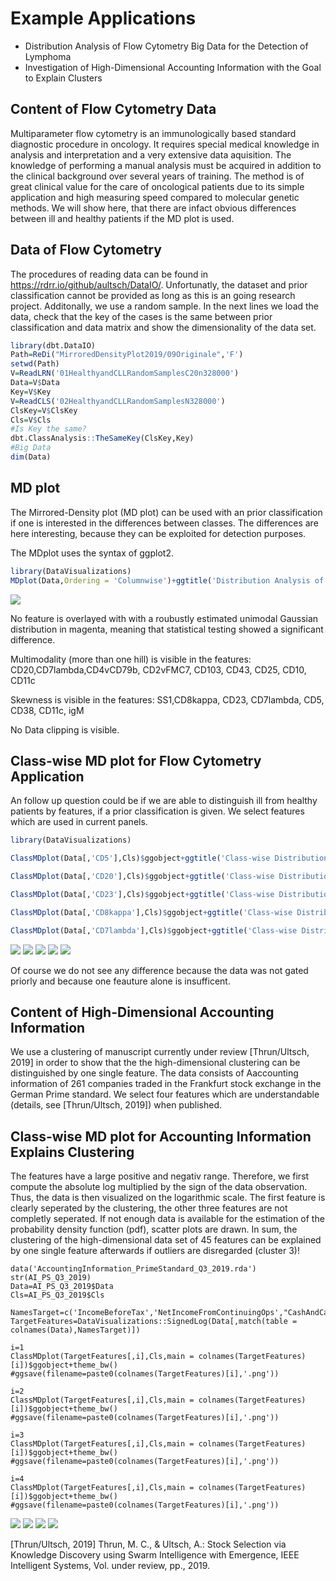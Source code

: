 # Example Applications

- Distribution Analysis of Flow Cytometry Big Data for the Detection of Lymphoma
- Investigation of High-Dimensional Accounting Information with the Goal to Explain Clusters

## Content of Flow Cytometry Data

Multiparameter flow cytometry is an immunologically based standard diagnostic procedure in oncology. It requires special medical knowledge in analysis and interpretation and a very extensive data aquisition. The knowledge of performing a manual analysis must be acquired in addition to the clinical background over several years of training. The method is of great clinical value for the care of oncological patients due to its simple application and high measuring speed compared to molecular genetic methods. We will show here, that there are infact obvious differences between ill and healthy patients if the MD plot is used.

## Data of Flow Cytometry
The procedures of reading data can be found in https://rdrr.io/github/aultsch/DataIO/. Unfortunatly, the dataset and prior classification cannot be provided as long as this is an going research project. Additonally, we use a random sample. In the next lines we load the data, check that the key of the cases is the same between prior classification and data matrix and show the dimensionality of the data set. 

```r
library(dbt.DataIO)
Path=ReDi("MirroredDensityPlot2019/09Originale",'F')
setwd(Path)
V=ReadLRN('01HealthyandCLLRandomSamplesC20n328000')
Data=V$Data
Key=V$Key
V=ReadCLS('02HealthyandCLLRandomSamplesN328000')
ClsKey=V$ClsKey
Cls=V$Cls
#Is Key the same?
dbt.ClassAnalysis::TheSameKey(ClsKey,Key)
#Big Data
dim(Data)
```

## MD plot

The Mirrored-Density plot (MD plot) can be used with an prior classification if one is interested in the differences between classes. The differences are here interesting, because they can be exploited for detection purposes.

The MDplot uses the syntax of ggplot2.

```r
library(DataVisualizations)
MDplot(Data,Ordering = 'Columnwise')+ggtitle('Distribution Analysis of Flow Cytometry')+xlab('Feautres of Flow Cytometry')+ylab('Pareto Density Estimation (PDE)')
```
![](FuerDoku/FlowCyotometry.jpeg)

No feature is overlayed with with a roubustly estimated unimodal Gaussian distribution  in magenta, meaning that statistical testing showed a significant difference.

Multimodality (more than one hill) is visible in the features: CD20,CD7lambda,CD4vCD79b, CD2vFMC7, CD103, CD43, CD25, CD10, CD11c

Skewness is visible in the features: SS1,CD8kappa, CD23, CD7lambda, CD5, CD38, CD11c, igM

No Data clipping is visible.

## Class-wise MD plot for Flow Cytometry Application
An follow up question could be if we are able to distinguish ill from healthy patients by features, if a prior classification is given.
We select features which are used in current panels. 

```r
library(DataVisualizations)

ClassMDplot(Data[,'CD5'],Cls)$ggobject+ggtitle('Class-wise Distribution Analysis of Flow Cytometry Feature')+xlab('CD5')+ylab('Pareto Density Estimation (PDE)')

ClassMDplot(Data[,'CD20'],Cls)$ggobject+ggtitle('Class-wise Distribution Analysis of Flow Cytometry Feature')+xlab('CD20')+ylab('Pareto Density Estimation (PDE)')

ClassMDplot(Data[,'CD23'],Cls)$ggobject+ggtitle('Class-wise Distribution Analysis of Flow Cytometry Feature')+xlab('CD23')+ylab('Pareto Density Estimation (PDE)')

ClassMDplot(Data[,'CD8kappa'],Cls)$ggobject+ggtitle('Class-wise Distribution Analysis of Flow Cytometry Feature')+xlab('Kappa')+ylab('Pareto Density Estimation (PDE)')

ClassMDplot(Data[,'CD7lambda'],Cls)$ggobject+ggtitle('Class-wise Distribution Analysis of Flow Cytometry Feature')+xlab('Lambda')+ylab('Pareto Density Estimation (PDE)')

```
![](FuerDoku/CD5.png)
![](FuerDoku/CD20.png)
![](FuerDoku/CD23.png)
![](FuerDoku/CD8kappa.png)
![](FuerDoku/CD7lambda.png)

Of course we do not see any difference because the data was not gated priorly and because one feauture alone is insufficent.

## Content of High-Dimensional Accounting Information
We use a clustering of manuscript currently under review [Thrun/Ultsch, 2019] in order to show that the the high-dimensional clustering can be distinguished by one single feature. The data consists of Aaccounting information of 261 companies traded in the Frankfurt stock exchange in the German Prime standard. We select four features which are understandable (details, see [Thrun/Ultsch, 2019]) when published. 

## Class-wise MD plot for Accounting Information Explains Clustering

The features have a large positive and negativ range. Therefore, we first compute the absolute log multiplied by the sign of the data observation. Thus, the data is then visualized on the logarithmic scale. The first feature is clearly seperated by the clustering, the other three features are not completly seperated. If not enough data is available for the estimation of the probability density function (pdf), scatter plots are drawn. In sum, the clustering of the high-dimensional data set of 45 features can be explained by one single feature afterwards if outliers are disregarded (cluster 3)!

```{r}
data('AccountingInformation_PrimeStandard_Q3_2019.rda')
str(AI_PS_Q3_2019)
Data=AI_PS_Q3_2019$Data
Cls=AI_PS_Q3_2019$Cls

NamesTarget=c('IncomeBeforeTax','NetIncomeFromContinuingOps',"CashAndCashEquivalents","OperatingIncomeorLoss")
TargetFeatures=DataVisualizations::SignedLog(Data[,match(table = colnames(Data),NamesTarget)])

i=1
ClassMDplot(TargetFeatures[,i],Cls,main = colnames(TargetFeatures)[i])$ggobject+theme_bw()
#ggsave(filename=paste0(colnames(TargetFeatures)[i],'.png'))

i=2
ClassMDplot(TargetFeatures[,i],Cls,main = colnames(TargetFeatures)[i])$ggobject+theme_bw()
#ggsave(filename=paste0(colnames(TargetFeatures)[i],'.png'))

i=3
ClassMDplot(TargetFeatures[,i],Cls,main = colnames(TargetFeatures)[i])$ggobject+theme_bw()
#ggsave(filename=paste0(colnames(TargetFeatures)[i],'.png'))

i=4
ClassMDplot(TargetFeatures[,i],Cls,main = colnames(TargetFeatures)[i])$ggobject+theme_bw()
#ggsave(filename=paste0(colnames(TargetFeatures)[i],'.png'))

```
![](FuerDoku/IncomeBeforeTax.png)
![](FuerDoku/NetIncomeFromContinuingOps.png)
![](FuerDoku/CashAndCashEquivalents.png)
![](FuerDoku/OperatingIncomeorLoss.png)

[Thrun/Ultsch, 2019] Thrun, M. C., & Ultsch, A.: Stock Selection via Knowledge Discovery using Swarm Intelligence with Emergence, IEEE Intelligent Systems, Vol. under review, pp., 2019.

